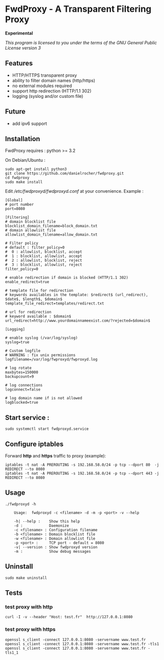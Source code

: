
# FwdProxy - A Transparent Filtering Proxy

**Experimental**

_This program is licensed to you under the terms of the GNU General Public License version 3_

## Features

 - HTTP/HTTPS transparent proxy
 - ability to filter domain names (http/https)
 - no external modules required
 - support http redirection (HTTP/1.1 302)
 - logging (syslog and/or custom file)

## Future

 - add ipv6 support


## Installation

FwdProxy requires : python >= 3.2

On Debian/Ubuntu :

    sudo apt-get install python3
    git clone https://github.com/danielrocher/fwdproxy.git
    cd fwdproxy
    sudo make install


Edit */etc/fwdproxyd/fwdproxyd.conf* at your convenience. Example :

    [Global]
    # port number
    port=8080
    
    [Filtering]
    # domain blocklist file
    blocklist_domain_filename=block_domain.txt
    # domain allowlist file
    allowlist_domain_filename=allow_domain.txt

    # Filter policy
    # default : filter_policy=0
    #  0 : allowlist, blocklist, accept
    #  1 : blocklist, allowlist, accept
    #  2 : allowlist, blocklist, reject
    #  3 : blocklist, allowlist, reject
    filter_policy=0

    # enable redirection if domain is blocked (HTTP/1.1 302)
    enable_redirect=true
    
    # template file for redirection
    # keywords availables in the template: $redirect$ (url_redirect), $date$, $length$, $domain$
    template_file_redirect=templates/redirect.txt
    
    # url for redirection
    # keyword available : $domain$
    url_redirect=http://www.yourdomainnameexist.com/?rejected=$domain$

    [Logging]
    
    # enable syslog (/var/log/syslog)
    syslog=true
    
    # Custom logfile
    # WARNING : fix unix permissions
    logfilename=/var/log/fwproxyd/fwproxyd.log

    # log rotate
    maxbytes=150000
    backupcount=9
    
    # log connections
    logconnect=false
    
    # log domain name if is not allowed
    logblocked=true


## Start service :

    sudo systemctl start fwdproxyd.service

## Configure iptables

Forward **http** and **https** traffic to proxy (example):

    iptables -t nat -A PREROUTING -s 192.168.58.0/24 -p tcp --dport 80  -j REDIRECT --to 8080
    iptables -t nat -A PREROUTING -s 192.168.58.0/24 -p tcp --dport 443 -j REDIRECT --to 8080

## Usage

    ./fwdproxyd -h
    
    	Usage:  fwdproxyd -c <filename> -d -m -p <port> -v --help
    
    	-h| --help :    Show this help
    	-d :            Daemonize
    	-c <filename> : Configuration filename
    	-b <filename> : Domain blocklist file
    	-w <filename> : Domain allowlist file
    	-p <port> :     TCP port - default = 8080
    	-v| --version : Show fwdproxyd version
    	-m :            Show debug messages

## Uninstall

    sudo make uninstall

## Tests

### test proxy with http

    curl -I -v --header "Host: test.fr"  http://127.0.0.1:8080

### test proxy with https

    openssl s_client -connect 127.0.0.1:8080 -servername www.test.fr
    openssl s_client -connect 127.0.0.1:8080 -servername www.test.fr -tls1
    openssl s_client -connect 127.0.0.1:8080 -servername www.test.fr -tls1_1


